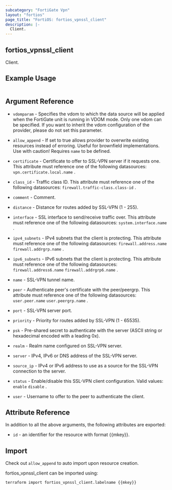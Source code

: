 ```yaml
---
subcategory: "FortiGate Vpn"
layout: "fortios"
page_title: "FortiOS: fortios_vpnssl_client"
description: |-
  Client.
---
```


## fortios_vpnssl_client
Client.

## Example Usage

```hcl

```

## Argument Reference
* `vdomparam` - Specifies the vdom to which the data source will be applied when the FortiGate unit is running in VDOM mode. Only one vdom can be specified. If you want to inherit the vdom configuration of the provider, please do not set this parameter.
* `allow_append` - If set to true allows provider to overwrite existing resources instead of erroring. Useful for brownfield implementations. Use with caution! Requires `name` to be defined.

* `certificate` - Certificate to offer to SSL-VPN server if it requests one. This attribute must reference one of the following datasources: `vpn.certificate.local.name` .
* `class_id` - Traffic class ID. This attribute must reference one of the following datasources: `firewall.traffic-class.class-id` .
* `comment` - Comment.
* `distance` - Distance for routes added by SSL-VPN (1 - 255).
* `interface` - SSL interface to send/receive traffic over. This attribute must reference one of the following datasources: `system.interface.name` .
* `ipv4_subnets` - IPv4 subnets that the client is protecting. This attribute must reference one of the following datasources: `firewall.address.name` `firewall.addrgrp.name` .
* `ipv6_subnets` - IPv6 subnets that the client is protecting. This attribute must reference one of the following datasources: `firewall.address6.name` `firewall.addrgrp6.name` .
* `name` - SSL-VPN tunnel name.
* `peer` - Authenticate peer's certificate with the peer/peergrp. This attribute must reference one of the following datasources: `user.peer.name` `user.peergrp.name` .
* `port` - SSL-VPN server port.
* `priority` - Priority for routes added by SSL-VPN (1 - 65535).
* `psk` - Pre-shared secret to authenticate with the server (ASCII string or hexadecimal encoded with a leading 0x).
* `realm` - Realm name configured on SSL-VPN server.
* `server` - IPv4, IPv6 or DNS address of the SSL-VPN server.
* `source_ip` - IPv4 or IPv6 address to use as a source for the SSL-VPN connection to the server.
* `status` - Enable/disable this SSL-VPN client configuration. Valid values: `enable` `disable` .
* `user` - Username to offer to the peer to authenticate the client.

## Attribute Reference

In addition to all the above arguments, the following attributes are exported:
* `id` - an identifier for the resource with format {{mkey}}.

## Import

Check out `allow_append` to auto import upon resource creation.

fortios_vpnssl_client can be imported using:
```sh
terraform import fortios_vpnssl_client.labelname {{mkey}}
```
